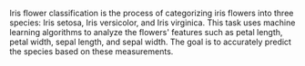 Iris flower classification is the process of categorizing iris flowers into three species: Iris setosa, Iris versicolor, and Iris virginica. This task uses machine learning algorithms to analyze the flowers' features such as petal length, petal width, sepal length, and sepal width. The goal is to accurately predict the species based on these measurements.
